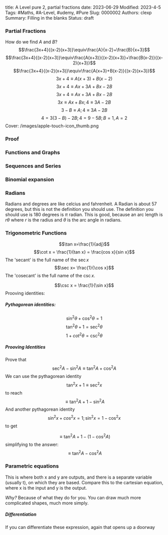 title: A Level pure 2, partial fractions
date: 2023-06-29
Modified: 2023-4-5
Tags: #Maths, #A-Level, #udemy, #Pure 
Slug: 0000002
Authors: clexp
Summary: Filling in the blanks
Status: draft
### Partial Fractions
How do we find $A$ and $B$?
$$\frac{3x+4}{(x-2)(x+3)}\equiv\frac{A}{x-2}+\frac{B}{x+3}$$
$$\frac{3x+4}{(x-2)(x+3)}\equiv\frac{A(x+3)}{(x-2)(x+3)}+\frac{B(x-2)}{(x-2)(x+3)}$$
$$\frac{3x+4}{(x-2)(x+3)}\equiv\frac{A(x+3)+B(x-2)}{(x-2)(x+3)}$$
$$3x+4\equiv A(x+3)+B(x-2)$$
$$3x+4\equiv Ax+3A+Bx-2B$$
$$3x+4\equiv Ax+3A+Bx-2B$$
$$3x\equiv Ax+Bx;  4\equiv 3A-2B$$
$$3-B\equiv A;  4\equiv 3A-2B$$
$$4=3(3-B)-2B; 4=9-5B; B=1, A=2$$
Cover: /images/apple-touch-icon_thumb.png



### Proof

### Functions and Graphs

### Sequences and Series

### Binomial expansion

### Radians
Radians and degrees are like celcius and fahrenheit.  A Radian is about 57 degrees, but this is not the definition you should use.  The definition you should use is 180 degrees is $\pi$ radian.  This is good, because an arc length is $r\theta$ where $r$ is the radius and $\theta$ is the arc angle in radians.  

### Trigonometric Functions
$$\tan x=\frac{1}{adj}$$
$$\cot x = \frac{1}{tan x} = \frac{cos x}{sin x}$$
The 'secant' is the full name of the $\sec x$ 
$$\sec x= \frac{1}{\cos x}$$
The 'cosecant' is the full name of the $\csc x$.

$$\csc x = \frac{1}{\sin x}$$
Prooving identities:

##### Pythagorean identities:
$$\sin^2\theta + \cos^2\theta =1$$
$$\tan^2\theta+1=\sec^2\theta$$
$$1+cot^2\theta=\csc^2\theta$$
##### Prooving Identities
Prove that
$$\sec^2 A-\sin^2 A \equiv \tan^2 A+\cos^2 A$$
We can use the pythagorean identity
$$\tan^2 x +1 \equiv \sec^2 x$$
to reach
$$\equiv \tan^2 A +1 -\sin^2A$$
And another pythagorean identity
$$\sin^2 x + cos^2 x = 1;\sin^2 x = 1- \cos^2 x$$
to get

$$\equiv \tan^2 A + 1 -(1-\cos^2 A)$$
simplifying to the answer:
$$\equiv \tan^2 A - \cos^2 A$$



### Parametric equations
This is where both x and y are outputs, and there is a separate variable (usually t), on which they are based.  Compare this to the cartesian equation, where x is the input and y is the output.  

_Why?_
Because of what they do for you.  You can draw much more complicated shapes, much more simply.  

##### Differentiation
If you can differentiate these expression, again that opens up a doorway
###### 
